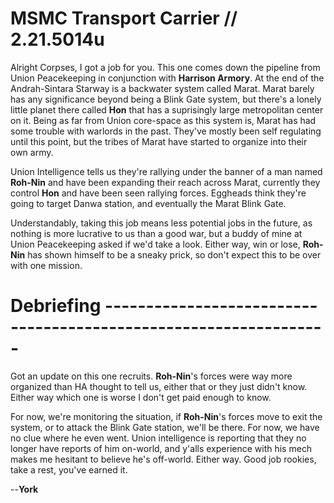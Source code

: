 # MSMC Transport Carrier // 2.21.5014u
Alright Corpses, I got a job for you. This one comes down the pipeline from Union Peacekeeping in conjunction with **Harrison Armory**. At the end of the Andrah-Sintara Starway is a backwater system called Marat. Marat barely has any significance beyond being a Blink Gate system, but there's a lonely little planet there called **Hon** that has a suprisingly large metropolitan center on it. Being as far from Union core-space as this system is, Marat has had some trouble with warlords in the past. They've mostly been self regulating until this point, but the tribes of Marat have started to organize into their own army.

Union Intelligence tells us they're rallying under the banner of a man named **Roh-Nin** and have been expanding their reach across Marat, currently they control **Hon** and have been seen rallying forces. Eggheads think they're going to target Danwa station, and eventually the Marat Blink Gate.

Understandably, taking this job means less potential jobs in the future, as nothing is more lucrative to us than a good war, but a buddy of mine at Union Peacekeeping asked if we'd take a look. Either way, win or lose, **Roh-Nin** has shown himself to be a sneaky prick, so don't expect this to be over with one mission.

# Debriefing -----------------------------------------------------------------

Got an update on this one recruits. **Roh-Nin**'s forces were way more organized than HA thought to tell us, either that or they just didn't know. Either way which one is worse I don't get paid enough to know.

For now, we're monitoring the situation, if **Roh-Nin**'s forces move to exit the system, or to attack the Blink Gate station, we'll be there. For now, we have no clue where he even went. Union intelligence is reporting that they no longer have reports of him on-world, and y'alls experience with his mech makes me hesitant to believe he's off-world. Either way. Good job rookies, take a rest, you've earned it.

--**York**